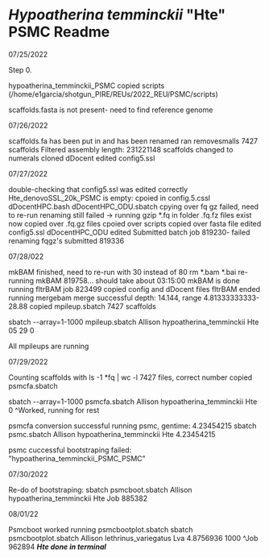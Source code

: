 # <i>Hypoatherina temminckii</i> "Hte" PSMC Readme


07/25/2022

  Step 0.

hypoatherina_temminckii_PSMC
copied scripts (/home/e1garcia/shotgun_PIRE/REUs/2022_REU/PSMC/scripts)

scaffolds.fasta is not present- need to find reference genome

07/26/2022 

scaffolds.fa has been put in and has been renamed
ran removesmalls
7427 scaffolds
Filtered assembly length: 231221148
scaffolds changed to numerals
cloned dDocent
edited config5.ssl

07/27/2022

double-checking that config5.ssl was edited correctly
Hte_denovoSSL_20k_PSMC is empty: cpoied in config.5.cssl  dDocentHPC.bash  dDocentHPC_ODU.sbatch
cpying over fq gz failed, need to re-run renaming 
still failed -> running gzip *.fq in folder
.fq.fz files exist now
copied over .fq.gz files
cpoied over scripts
copied over fasta file
edited config5.ssl
dDocentHPC_ODU edited
Submitted batch job 819230- failed
renaming fqgz's
submitted 819336

07/28/022

mkBAM finished, need to re-run with 30 instead of 80
rm *.bam *.bai
re-running mkBAM 819758... should take about 03:15:00
mkBAM is done
running fltrBAM job 823499
copied config and dDocent files
fltrBAM ended 
running mergebam
merge successful
depth: 14.144, range 4.81333333333-28.88
copied mpileup.sbatch
7427 scaffolds

sbatch --array=1-1000 mpileup.sbatch Allison hypoatherina_temminckii Hte 05 29 0

All mpileups are running

07/29/2022


Counting scaffolds with ls -1 *fq | wc -l 
7427 files, correct number
copied psmcfa.sbatch

sbatch --array=1-1000 psmcfa.sbatch Allison hypoatherina_temminckii Hte 0 
^Worked, running for rest

psmcfa conversion successful
running psmc, gentime: 4.23454215
sbatch psmc.sbatch Allison hypoatherina_temminckii Hte 4.23454215

psmc cuccessful
bootstraping failed: "hypoatherina_temminckii_PSMC_PSMC"

07/30/2022

Re-do of bootstraping: sbatch psmcboot.sbatch Allison hypoatherina_temminckii Hte
Job 885382

08/01/22

Psmcboot worked
running psmcbootplot.sbatch
sbatch psmcbootplot.sbatch Allison lethrinus_variegatus Lva 4.8756936 1000
^Job 962894
***Hte done in terminal***
